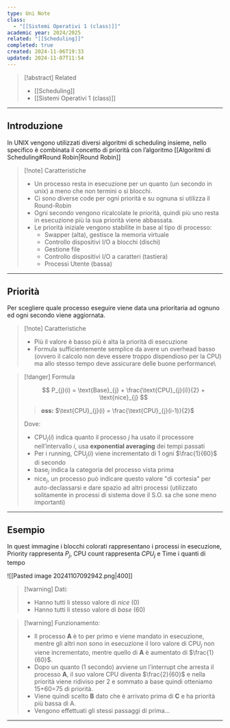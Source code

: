 ```yaml
---
type: Uni Note
class:
  - "[[Sistemi Operativi 1 (class)]]"
academic year: 2024/2025
related: "[[Scheduling]]"
completed: true
created: 2024-11-06T19:33
updated: 2024-11-07T11:54
---
```

>[!abstract] Related
>- [[Scheduling]]
>- [[Sistemi Operativi 1 (class)]]

---
## Introduzione

In UNIX vengono utilizzati diversi algoritmi di scheduling insieme, nello specifico è combinata il concetto di priorità con l’algoritmo [[Algoritmi di Scheduling#Round Robin|Round Robin]]

>[!note] Caratteristiche
>- Un processo resta in esecuzione per un quanto (un secondo in unix) a meno che non termini o si blocchi.
>- Ci sono diverse code per ogni priorità e su ognuna si utilizza il Round-Robin
>- Ogni secondo vengono ricalcolate le priorità, quindi più uno resta in esecuzione più la sua priorità viene abbassata.
>- Le priorità iniziale vengono stabilite in base al tipo di processo:
>    - Swapper (alta), gestisce la memoria virtuale
>    - Controllo dispositivi I/O a blocchi (dischi)
>    - Gestione file
>    - Controllo dispositivi I/O a caratteri (tastiera)
>    - Processi Utente (bassa)

---
## Priorità

Per scegliere quale processo eseguire viene data una prioritaria ad ognuno ed ogni secondo viene aggiornata.

>[!note] Caratteristiche
>- Più il valore è basso più è alta la priorità di esecuzione
>- Formula sufficientemente semplice da avere un overhead basso (ovvero il calcolo non deve essere troppo dispendioso per la CPU) ma allo stesso tempo deve assicurare delle buone performance\

>[!danger] Formula
>
>$$
>P_{j}(i) = \text{Base}_{j} + \frac{\text{CPU}_{j}(i)}{2} + \text{nice}_{j}
>$$
>
>>**oss:** $\text{CPU}_{j}(i) = \frac{\text{CPU}_{j}(i-1)}{2}$
>
>Dove:
>- $\text{CPU}_{j}(i)$ indica quanto il processo $j$ ha usato il processore nell’intervallo $i$, usa **exponential averaging** dei tempi passati
>- Per i running, $\text{CPU}_{j}(i)$ viene incrementato di 1 ogni $\frac{1}{60}$ di secondo
>- $\text{base}_{j}$​ indica la categoria del processo vista prima
>- $\text{nice}_j​$, un processo può indicare questo valore "di cortesia" per auto-declassarsi e dare spazio ad altri processi (utilizzato solitamente in processi di sistema dove il S.O. sa che sone meno importanti)

---
## Esempio

In quest immagine i blocchi colorati rappresentano i processi in esecuzione, Priority rappresenta $P_{j}$, CPU count rappresenta $CPU_{j}$ e Time i quanti di tempo

![[Pasted image 20241107092942.png|400]]

>[!warning] Dati:
>- Hanno tutti li stesso valore di *nice* (0)
>- Hanno tutti li stesso valore di *base* (60)

>[!warning] Funzionamento:
>- Il processo **A** è to per primo e viene mandato in esecuzione, mentre gli altri non sono in esecuzione il loro valore di $\text{CPU}_{j}$​ non viene incrementato,​ mentre quello di **A** è aumentato di $\frac{1}{60}$.
>- Dopo un quanto (1 secondo) avviene un l’interrupt che arresta il processo **A**, il suo valore $\text{CPU}$ diventa $\frac{2}{60}$​ e nella priorità viene ridiviso per 2 e sommato a base quindi otteniamo 15+60=75 di priorità.
>- Viene quindi scelto **B** dato che è arrivato prima di **C** e ha priorità più bassa di A.
>- Vengono effettuati gli stessi passaggi di prima…

---
